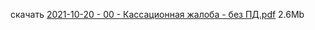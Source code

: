 <!-- [В начало](/docs/index.md) -->

скачать [2021-10-20 - 00 - Кассационная жалоба - без ПД.pdf](https://bit.ly/3De2IJL) 2.6Mb
